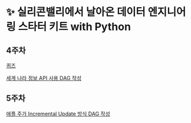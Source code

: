 # ✨ 실리콘밸리에서 날아온 데이터 엔지니어링 스타터 키트 with Python

## 4주차
[퀴즈](./4%EC%A3%BC%EC%B0%A8_airflow_%ED%80%B4%EC%A6%88.md)
 
[세계 나라 정보 API 사용 DAG 작성](./WorldCountriesInfo.py)

## 5주차
[애플 주가 Incremental Update 방식 DAG 작성](./UpdateSymbol_v3.py)



